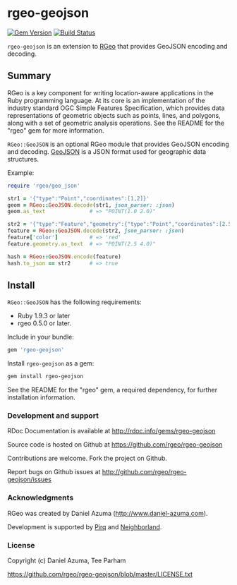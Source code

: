 # rgeo-geojson

[![Gem Version](https://badge.fury.io/rb/rgeo-geojson.svg)](http://badge.fury.io/rb/rgeo-geojson)
[![Build Status](https://travis-ci.org/rgeo/rgeo-geojson.svg?branch=master)](https://travis-ci.org/rgeo/rgeo-geojson)

`rgeo-geojson` is an extension to [RGeo](https://github.com/rgeo/rgeo)
that provides GeoJSON encoding and decoding.

## Summary

RGeo is a key component for writing location-aware applications in the Ruby
programming language. At its core is an implementation of the industry
standard OGC Simple Features Specification, which provides data
representations of geometric objects such as points, lines, and polygons,
along with a set of geometric analysis operations. See the README for the
"rgeo" gem for more information.

`RGeo::GeoJSON` is an optional RGeo module that provides GeoJSON encoding
and decoding. [GeoJSON](http://geojson.org) is a JSON format used for
geographic data structures.

Example:

```ruby
require 'rgeo/geo_json'

str1 = '{"type":"Point","coordinates":[1,2]}'
geom = RGeo::GeoJSON.decode(str1, json_parser: :json)
geom.as_text              # => "POINT(1.0 2.0)"

str2 = '{"type":"Feature","geometry":{"type":"Point","coordinates":[2.5,4.0]},"properties":{"color":"red"}}'
feature = RGeo::GeoJSON.decode(str2, json_parser: :json)
feature['color']          # => 'red'
feature.geometry.as_text  # => "POINT(2.5 4.0)"

hash = RGeo::GeoJSON.encode(feature)
hash.to_json == str2      # => true
```

## Install

`RGeo::GeoJSON` has the following requirements:

* Ruby 1.9.3 or later
* rgeo 0.5.0 or later.

Include in your bundle:

```ruby
gem 'rgeo-geojson'
```

Install `rgeo-geojson` as a gem:

```sh
gem install rgeo-geojson
```

See the README for the "rgeo" gem, a required dependency, for further installation information.

### Development and support

RDoc Documentation is available at http://rdoc.info/gems/rgeo-geojson

Source code is hosted on Github at https://github.com/rgeo/rgeo-geojson

Contributions are welcome. Fork the project on Github.

Report bugs on Github issues at http://github.com/rgeo/rgeo-geojson/issues

### Acknowledgments

RGeo was created by Daniel Azuma (http://www.daniel-azuma.com).

Development is supported by [Pirq](http://www.pirq.com) and
[Neighborland](https://neighborland.com).

### License

Copyright (c) Daniel Azuma, Tee Parham

https://github.com/rgeo/rgeo-geojson/blob/master/LICENSE.txt
